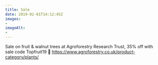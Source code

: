 ```yaml
---
title: Sale
date: 2019-02-01T14:12:45Z
images: 
- 
imageAlt: 
- 
---
```


Sale on fruit & walnut trees at Agroforestry Research Trust, 35% off with sale code Topfruit19 🙂 <https://www.agroforestry.co.uk/product-category/plants/>
